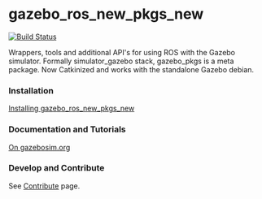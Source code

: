 # gazebo_ros_new_pkgs_new

[![Build Status](http://build.ros.org/buildStatus/icon?job=Kpr__gazebo_ros_new_pkgs_new__ubuntu_xenial_amd64)](http://build.ros.org/job/Kpr__gazebo_ros_new_pkgs_new__ubuntu_xenial_amd64)

Wrappers, tools and additional API's for using ROS with the Gazebo simulator. Formally simulator_gazebo stack, gazebo_pkgs is a meta package. Now Catkinized and works with the standalone Gazebo debian.

### Installation
[Installing gazebo_ros_new_pkgs_new](http://gazebosim.org/tutorials?tut=ros_installing&cat=connect_ros)

### Documentation and Tutorials
[On gazebosim.org](http://gazebosim.org/tutorials?cat=connect_ros)

### Develop and Contribute

See [Contribute](https://github.com/ros-simulation/gazebo_ros_new_pkgs_new/blob/hydro-devel/CONTRIBUTING.md) page.


